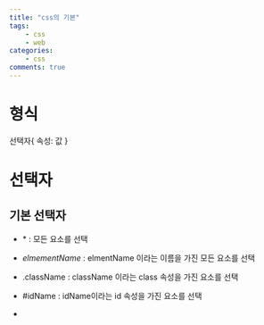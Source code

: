 ```yaml
---
title: "css의 기본"
tags: 
    - css
    - web
categories: 
    - css
comments: true
---
```



# 형식

선택자{
    속성: 값
}

# 선택자

## 기본 선택자

- \*    : 모든 요소를 선택

- _elmementName_    : elmentName 이라는 이름을 가진 모든 요소를 선택

- .className : className 이라는 class 속성을 가진 요소를 선택

- \#idName  : idName이라는 id 속성을 가진 요소를 선택

- 